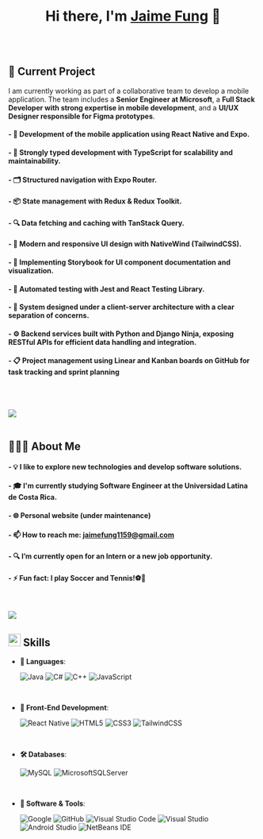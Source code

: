 <h1 align="center">Hi there, I'm <a href="https://www.linkedin.com/in/jaime-fungd">Jaime Fung</a> 👋</h1>
<br><br>

<!--
<img src="https://user-images.githubusercontent.com/73097560/115834477-dbab4500-a447-11eb-908a-139a6edaec5c.gif"><br><br>

<p align="center">
  <a href="https://github.com/DenverCoder1/readme-typing-svg"><img src="https://readme-typing-svg.herokuapp.com?font=Time+New+Roman&color=cyan&size=25&center=true&vCenter=true&width=600&height=100&lines=Software+Engineering+Student,;Universidad+Latina+de+Costa+Rica;Active+Learner/Researcher,;Passionate+about+learning+new+things..."></a>
</p>

<img src="https://user-images.githubusercontent.com/73097560/115834477-dbab4500-a447-11eb-908a-139a6edaec5c.gif"><br><br>
-->
## 🚀 Current Project

I am currently working as part of a collaborative team to develop a mobile application. The team includes a <b>Senior Engineer at Microsoft</b>, a <b>Full Stack Developer with strong expertise in mobile development</b>, and a <b>UI/UX Designer responsible for Figma prototypes</b>.  

<h4>- 📱 Development of the mobile application using React Native and Expo.</h4>
<h4>- 🧩 Strongly typed development with TypeScript for scalability and maintainability.</h4>
<h4>- 🗂️ Structured navigation with Expo Router.</h4>
<h4>- 📦 State management with Redux & Redux Toolkit.</h4>
<h4>- 🔍 Data fetching and caching with TanStack Query.</h4>
<h4>- 🎨 Modern and responsive UI design with NativeWind (TailwindCSS).</h4>
<h4>- 📖 Implementing Storybook for UI component documentation and visualization.</h4>
<h4>- 🧪 Automated testing with Jest and React Testing Library.</h4>
<h4>- 🔗 System designed under a client-server architecture with a clear separation of concerns.</h4>
<h4>- ⚙️ Backend services built with Python and Django Ninja, exposing RESTful APIs for efficient data handling and integration.</h4>
<h4>- 📋 Project management using Linear and Kanban boards on GitHub for task tracking and sprint planning</h4>
<br><br>

<img src="https://user-images.githubusercontent.com/73097560/115834477-dbab4500-a447-11eb-908a-139a6edaec5c.gif"><br><br>

## 👨🏻‍💻 About Me

<h4>- 💡 I like to explore new technologies and develop software solutions.</h4>
<h4>- 🎓 I'm currently studying Software Engineer at the Universidad Latina de Costa Rica.</h4>
<!--<h4>- 🌱 I’m currently learning</h4>-->
<h4>- 🌐 Personal website (under maintenance)</h4>
<h4>- 📫 How to reach me: <a href="">jaimefung1159@gmail.com</a></h4>
<h4>- 🔍 I’m currently open for an Intern or a new job opportunity.</h4>
<h4>- ⚡ Fun fact: I play Soccer and Tennis!⚽🎾</h4>
<br><br>

<img src="https://user-images.githubusercontent.com/73097560/115834477-dbab4500-a447-11eb-908a-139a6edaec5c.gif">



## <img src="https://media2.giphy.com/media/QssGEmpkyEOhBCb7e1/giphy.gif?cid=ecf05e47a0n3gi1bfqntqmob8g9aid1oyj2wr3ds3mg700bl&rid=giphy.gif" width ="25"><b> Skills</b>

<p align="center">

- **🧠 Languages**:
    
    ![Java](https://img.shields.io/badge/java-%23ED8B00.svg?style=for-the-badge&logo=openjdk&logoColor=white)
  	![C#](https://img.shields.io/badge/c%23-%23239120.svg?style=for-the-badge&logo=csharp&logoColor=white)
    ![C++](https://img.shields.io/badge/C++%20-%2300599C.svg?style=for-the-badge&logo=c%2B%2B&logoColor=white)
    ![JavaScript](https://img.shields.io/badge/javascript-%23323330.svg?style=for-the-badge&logo=javascript&logoColor=%23F7DF1E)

<br>   
    
- **🎨 Front-End Development**:

  ![React Native](https://img.shields.io/badge/react_native-%2320232a.svg?style=for-the-badge&logo=react&logoColor=%2361DAFB)
  ![HTML5](https://img.shields.io/badge/html5-%23E34F26.svg?style=for-the-badge&logo=html5&logoColor=white)
  ![CSS3](https://img.shields.io/badge/css3-%231572B6.svg?style=for-the-badge&logo=css3&logoColor=white)
  ![TailwindCSS](https://img.shields.io/badge/tailwindcss-%2338B2AC.svg?style=for-the-badge&logo=tailwind-css&logoColor=white)
    
<br>

- **🛠️ Databases**:

   ![MySQL](https://img.shields.io/badge/mysql-4479A1.svg?style=for-the-badge&logo=mysql&logoColor=white)
    ![MicrosoftSQLServer](https://img.shields.io/badge/Microsoft%20SQL%20Server-CC2927?style=for-the-badge&logo=microsoft%20sql%20server&logoColor=white)
<br>

- **🧰 Software & Tools**:

    
    ![Google](https://img.shields.io/badge/google-%234285F4.svg?style=for-the-badge&logo=google&logoColor=white)
    ![GitHub](https://img.shields.io/badge/github-%23121011.svg?style=for-the-badge&logo=github&logoColor=white)
    ![Visual Studio Code](https://img.shields.io/badge/Visual%20Studio%20Code-0078d7.svg?style=for-the-badge&logo=visual-studio-code&logoColor=white)
  ![Visual Studio](https://img.shields.io/badge/Visual%20Studio-5C2D91.svg?style=for-the-badge&logo=visual-studio&logoColor=white)
  ![Android Studio](https://img.shields.io/badge/android%20studio-346ac1?style=for-the-badge&logo=android%20studio&logoColor=white)
  ![NetBeans IDE](https://img.shields.io/badge/NetBeansIDE-1B6AC6.svg?style=for-the-badge&logo=apache-netbeans-ide&logoColor=white)
    


</p>

<br>
<br>
